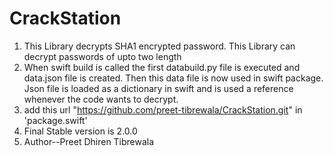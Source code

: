 # CrackStation
1. This Library decrypts SHA1 encrypted password. This Library can decrypt passwords of upto two length
2. When swift build is called the first databuild.py file is executed and data.json file is created. Then this data file is now used in swift package. Json file is loaded as a dictionary in swift and is used a reference whenever the code wants to decrypt.
3. add this url "https://github.com/preet-tibrewala/CrackStation.git" in 'package.swift'
4. Final Stable version is 2.0.0
5. Author--Preet Dhiren Tibrewala
